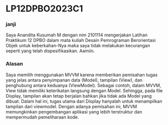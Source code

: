 # LP12DPBO2023C1

### janji
Saya Anandita Kusumah M dengan nim 2101114 mengerjakan Latihan Praktikum 12 DPBO dalam mata kuliah Desain Pemrograman Berorientasi Objek untuk keberkahan-Nya maka saya tidak melakukan kecurangan seperti yang telah dispesifikasikan. Aamiin.

### Alasan

Saya memilih menggunakan MVVM karena memberikan pemisahan tugas yang jelas antara penyimpanan data (Model), tampilan (View), dan penghubung antara keduanya (ViewModel). Sebagai contoh, dalam MVVM, View tidak memiliki keterikatan langsung dengan Model. Sehingga, pada file Display, tampilan akan tetap berjalan bahkan jika tidak ada Model yang dibuat. Dalam hal ini, tugas utama dari Display hanyalah untuk menampilkan tampilan dari viewmodel. Dengan adanya pemisahan ini, MVVM memungkinkan pengembangan aplikasi yang lebih terstruktur dan mempermudah pemeliharaan kode.

